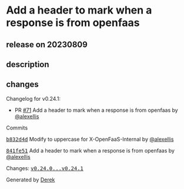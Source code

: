 # Add a header to mark when a response is from openfaas

## release on 20230809

## description

## changes

Changelog for v0.24.1:

* PR <a class="issue-link js-issue-link" data-error-text="Failed to load title" data-id="1841409202" data-permission-text="Title is private" data-url="https://github.com/openfaas/faas-provider/issues/71" data-hovercard-type="pull_request" data-hovercard-url="/openfaas/faas-provider/pull/71/hovercard" href="https://github.com/openfaas/faas-provider/pull/71">#71</a> Add a header to mark when a response is from openfaas by <a class="user-mention notranslate" data-hovercard-type="user" data-hovercard-url="/users/alexellis/hovercard" data-octo-click="hovercard-link-click" data-octo-dimensions="link_type:self" href="https://github.com/alexellis">@alexellis</a>

Commits

<a class="commit-link" data-hovercard-type="commit" data-hovercard-url="https://github.com/openfaas/faas-provider/commit/b832d4d82f96b642b001b0e8766b768d6b28c257/hovercard" href="https://github.com/openfaas/faas-provider/commit/b832d4d82f96b642b001b0e8766b768d6b28c257"><tt>b832d4d</tt></a> Modify to uppercase for X-OpenFaaS-Internal by <a class="user-mention notranslate" data-hovercard-type="user" data-hovercard-url="/users/alexellis/hovercard" data-octo-click="hovercard-link-click" data-octo-dimensions="link_type:self" href="https://github.com/alexellis">@alexellis</a>

<a class="commit-link" data-hovercard-type="commit" data-hovercard-url="https://github.com/openfaas/faas-provider/commit/841fe5151a50813aeeacf55e58607427e3540a92/hovercard" href="https://github.com/openfaas/faas-provider/commit/841fe5151a50813aeeacf55e58607427e3540a92"><tt>841fe51</tt></a> Add a header to mark when a response is from openfaas by <a class="user-mention notranslate" data-hovercard-type="user" data-hovercard-url="/users/alexellis/hovercard" data-octo-click="hovercard-link-click" data-octo-dimensions="link_type:self" href="https://github.com/alexellis">@alexellis</a>

Changes: <a class="commit-link" href="https://github.com/openfaas/faas-provider/compare/v0.24.0...v0.24.1"><tt>v0.24.0...v0.24.1</tt></a>

Generated by <a href="https://github.com/alexellis/derek/">Derek</a>

